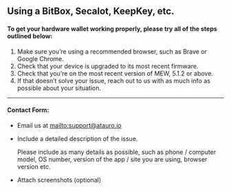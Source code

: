 ## Using a BitBox, Secalot, KeepKey, etc.

#### To get your hardware wallet working properly, please try all of the steps outlined below:

1. Make sure you’re using a recommended browser, such as Brave or Google Chrome.
2. Check that your device is upgraded to its most recent firmware.
3. Check that you’re on the most recent version of MEW, 5.1.2 or above.
4. If that doesn’t solve your issue, reach out to us with as much info as possible about your situation.

***

#### Contact Form:

* Email us at <mailto:support@atauro.io>

* <p>Include a detailed description of the issue.<p>
  <note>Please include as many details as possible, such as phone / computer model, OS number, version of the app / site you are using, browser version etc.</note>

* Attach screenshots (optional)
